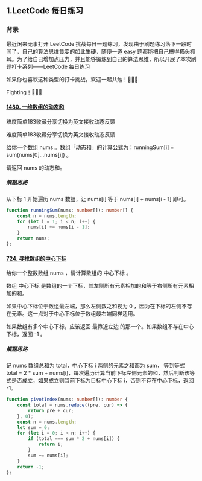 ## 1.LeetCode 每日练习

### 背景

最近闲来无事打开 LeetCode 挑战每日一题练习，发现由于刷题练习落下一段时间了，自己的算法思维竟变的如此生硬，随便一道 easy 题都能把自己搞得搔头抓耳。为了给自己增加点压力，并且能够锻炼到自己的算法思维，所以开展了本次刷题打卡系列——LeetCode 每日练习

如果你也喜欢这种类型的打卡挑战，欢迎一起共勉！🎉🎉🎉

Fighting！🚀🚀🚀

#### [1480. 一维数组的动态和](https://leetcode.cn/problems/running-sum-of-1d-array/)

难度简单183收藏分享切换为英文接收动态反馈

难度简单183收藏分享切换为英文接收动态反馈

给你一个数组 nums 。数组「动态和」的计算公式为：runningSum[i] = sum(nums[0]…nums[i]) 。

请返回 nums 的动态和。

##### 解题思路

从下标 1 开始遍历 nums 数组，让 nums[i] 等于 nums[i] + nums[i - 1] 即可。

```ts
function runningSum(nums: number[]): number[] {
    const n = nums.length;
    for (let i = 1; i < n; i++) {
        nums[i] += nums[i - 1];
    }
    return nums;
};
```

#### [724. 寻找数组的中心下标](https://leetcode.cn/problems/find-pivot-index/)

给你一个整数数组 nums ，请计算数组的 中心下标 。

数组 中心下标 是数组的一个下标，其左侧所有元素相加的和等于右侧所有元素相加的和。

如果中心下标位于数组最左端，那么左侧数之和视为 0 ，因为在下标的左侧不存在元素。这一点对于中心下标位于数组最右端同样适用。

如果数组有多个中心下标，应该返回 最靠近左边 的那一个。如果数组不存在中心下标，返回 -1 。

##### 解题思路

记 nums 数组总和为 total，中心下标 i 两侧的元素之和都为 sum， 等到等式 total = 2 * sum + nums[i]，每次遍历计算当前下标左侧元素的和，然后判断该等式是否成立，如果成立则当前下标为目标中心下标 i，否则不存在中心下标，返回 -1。

```ts
function pivotIndex(nums: number[]): number {
    const total = nums.reduce((pre, cur) => {
        return pre + cur;
    }, 0);
    const n = nums.length;
    let sum = 0;
    for (let i = 0; i < n; i++) {
        if (total === sum * 2 + nums[i]) {
            return i;
        }
        sum += nums[i];
    }
    return -1;
};
```
